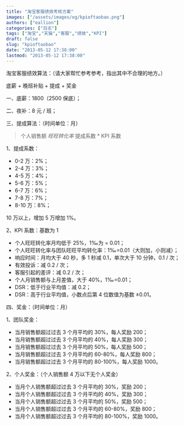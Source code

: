 ```yaml
---
title: "淘宝客服绩效考核方案"
images: ["/assets/images/og/kpioftaobao.png"]
authors: ["eallion"]
categories: ["日志"]
tags: ["淘宝","天猫","客服","绩效","KPI"]
draft: false
slug: "kpioftaobao"
date: "2013-05-12 17:38:00"
lastmod: "2013-05-12 17:38:00"
---
```


淘宝客服绩效算法：（请大家帮忙参考参考，指出其中不合理的地方。）

底薪 + 晚班补贴 + 提成 + 奖金

一、底薪：1800（2500 保底）；

二、夜补：8 元 / 班；

三、提成算法：（时间单位：月）

> 个人销售额 *旺旺转化率* 提成系数 * KPI 系数

1、提成系数：

- 0-2 万：2%；
- 2-4 万：3%；
- 4-5 万：4%；
- 5-6 万：5%；
- 6-7 万：6%；
- 7-8 万：7%；
- 8-10 万：8%；

10 万以上，增加 5 万增加 1%。  

2、KPI 系数：基数为 1

- 个人旺旺转化率月均低于 25%，1‰为 = 0.01；
- 个人旺旺转化率与团队旺旺平均转化率：1‰=0.01（大则加，小则减）；
- 响应时间：月均大于 40 秒，多 1 秒减 0.1，单次大于 10 分钟，0.1 / 次；
- 有效投诉：减 0.2 / 次；
- 客服引起的差评：减 0.2 / 次；
- 个人月销售额与上月差值，大于 40%，1‰=0.01；
- DSR：低于行业平均值：减 0.2；
- DSR：高于行业平均值，小数点后第 4 位数值为基数 ±0.01。

四、奖金：（时间单位：月）

1、团队奖金：

- 当月销售额超过过去 3 个月平均的 30%，每人奖励 200；
- 当月销售额超过过去 3 个月平均的 40%，每人奖励 300；
- 当月销售额超过过去 3 个月平均的 50%，每人奖励 500；
- 当月销售额超过过去 3 个月平均的 60-80%，每人奖励 800；
- 当月销售额超过过去 3 个月平均的 80-100%，每人奖励 1000。

2、个人奖金：（个人销售额 4 万以下无个人奖金）

- 当月个人销售额超过过去 3 个月平均的 30%，奖励 200；
- 当月个人销售额超过过去 3 个月平均的 40%，奖励 300；
- 当月个人销售额超过过去 3 个月平均的 50%，奖励 500；
- 当月个人销售额超过过去 3 个月平均的 60-80%，奖励 800；
- 当月个人销售额超过过去 3 个月平均的 80-100%，奖励 1000。

